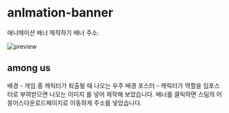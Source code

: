 # anlmation-banner
애니메이션 배너 제작하기
배너 주소:

![preview](https://user-images.githubusercontent.com/105402450/174235516-691ce114-6033-4aa6-a82c-33956465f242.JPG)
## among us
배경 - 게임 중 캐릭터가 퇴출될 때 나오는 우주 배경
포스터 - 캐릭터가 역할을 임포스터로 부여받으면 나오는 이미지
를 넣어 제작해 보았습니다.
배너를 클릭하면 스팀의 어몽어스다운로드페이지로 이동하게 주소를 넣었습니다.
